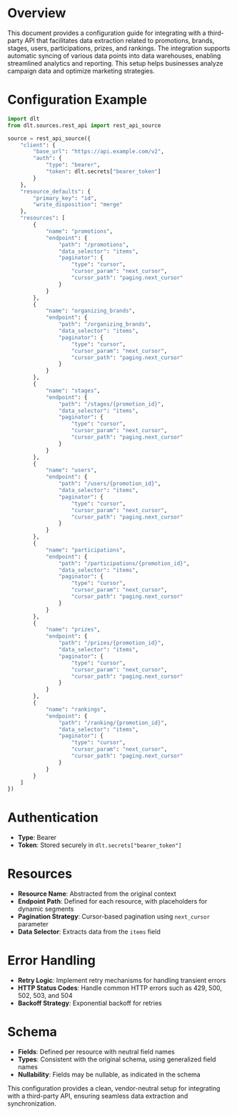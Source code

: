 # Overview

This document provides a configuration guide for integrating with a third-party API that facilitates data extraction related to promotions, brands, stages, users, participations, prizes, and rankings. The integration supports automatic syncing of various data points into data warehouses, enabling streamlined analytics and reporting. This setup helps businesses analyze campaign data and optimize marketing strategies.

# Configuration Example

```python
import dlt
from dlt.sources.rest_api import rest_api_source

source = rest_api_source({
    "client": {
        "base_url": "https://api.example.com/v2",
        "auth": {
            "type": "bearer",
            "token": dlt.secrets["bearer_token"]
        }
    },
    "resource_defaults": {
        "primary_key": "id",
        "write_disposition": "merge"
    },
    "resources": [
        {
            "name": "promotions",
            "endpoint": {
                "path": "/promotions",
                "data_selector": "items",
                "paginator": {
                    "type": "cursor",
                    "cursor_param": "next_cursor",
                    "cursor_path": "paging.next_cursor"
                }
            }
        },
        {
            "name": "organizing_brands",
            "endpoint": {
                "path": "/organizing_brands",
                "data_selector": "items",
                "paginator": {
                    "type": "cursor",
                    "cursor_param": "next_cursor",
                    "cursor_path": "paging.next_cursor"
                }
            }
        },
        {
            "name": "stages",
            "endpoint": {
                "path": "/stages/{promotion_id}",
                "data_selector": "items",
                "paginator": {
                    "type": "cursor",
                    "cursor_param": "next_cursor",
                    "cursor_path": "paging.next_cursor"
                }
            }
        },
        {
            "name": "users",
            "endpoint": {
                "path": "/users/{promotion_id}",
                "data_selector": "items",
                "paginator": {
                    "type": "cursor",
                    "cursor_param": "next_cursor",
                    "cursor_path": "paging.next_cursor"
                }
            }
        },
        {
            "name": "participations",
            "endpoint": {
                "path": "/participations/{promotion_id}",
                "data_selector": "items",
                "paginator": {
                    "type": "cursor",
                    "cursor_param": "next_cursor",
                    "cursor_path": "paging.next_cursor"
                }
            }
        },
        {
            "name": "prizes",
            "endpoint": {
                "path": "/prizes/{promotion_id}",
                "data_selector": "items",
                "paginator": {
                    "type": "cursor",
                    "cursor_param": "next_cursor",
                    "cursor_path": "paging.next_cursor"
                }
            }
        },
        {
            "name": "rankings",
            "endpoint": {
                "path": "/ranking/{promotion_id}",
                "data_selector": "items",
                "paginator": {
                    "type": "cursor",
                    "cursor_param": "next_cursor",
                    "cursor_path": "paging.next_cursor"
                }
            }
        }
    ]
})
```

# Authentication

- **Type**: Bearer
- **Token**: Stored securely in `dlt.secrets["bearer_token"]`

# Resources

- **Resource Name**: Abstracted from the original context
- **Endpoint Path**: Defined for each resource, with placeholders for dynamic segments
- **Pagination Strategy**: Cursor-based pagination using `next_cursor` parameter
- **Data Selector**: Extracts data from the `items` field

# Error Handling

- **Retry Logic**: Implement retry mechanisms for handling transient errors
- **HTTP Status Codes**: Handle common HTTP errors such as 429, 500, 502, 503, and 504
- **Backoff Strategy**: Exponential backoff for retries

# Schema

- **Fields**: Defined per resource with neutral field names
- **Types**: Consistent with the original schema, using generalized field names
- **Nullability**: Fields may be nullable, as indicated in the schema

This configuration provides a clean, vendor-neutral setup for integrating with a third-party API, ensuring seamless data extraction and synchronization.